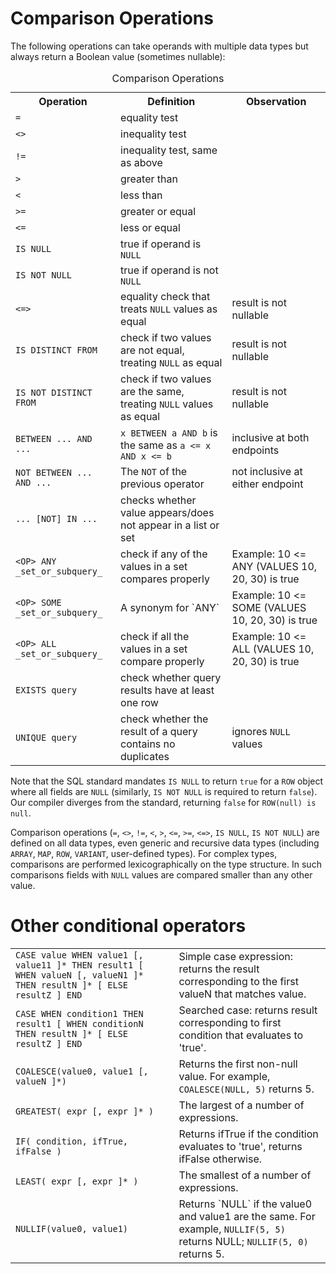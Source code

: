 # Comparison Operations

The following operations can take operands with multiple data types
but always return a Boolean value (sometimes nullable):
<table>
  <caption>Comparison Operations</caption>
  <tr>
    <th>Operation</th>
    <th>Definition</th>
    <th>Observation</th>
  </tr>
  <tr>
    <td><a id="eq"></a><code>=</code></td>
    <td>equality test</td>
    <td></td>
  </tr>
  <tr>
    <td><a id="ne"></a><code>&lt;&gt;</code></td>
    <td>inequality test</td>
    <td></td>
  </tr>
  <tr>
    <td><a id="ne"></a><code>!=</code></td>
    <td>inequality test, same as above</td>
    <td></td>
  </tr>
  <tr>
    <td><a id="gt"></a><code>&gt;</code></td>
    <td>greater than</td>
    <td></td>
  </tr>
  <tr>
    <td><a id="lt"></a><code>&lt;</code></td>
    <td>less than</td>
    <td></td>
  </tr>
  <tr>
    <td><a id="gte"></a><code>&gt;=</code></td>
    <td>greater or equal</td>
    <td></td>
  </tr>
  <tr>
    <td><a id="lte"></a><code>&lt;=</code></td>
    <td>less or equal</td>
    <td></td>
  </tr>
  <tr>
    <td><a id="isnull"></a><code>IS NULL</code></td>
    <td>true if operand is <code>NULL</code></td>
    <td></td>
  </tr>
  <tr>
    <td><a id="isnotnull"></a><code>IS NOT NULL</code></td>
    <td>true if operand is not <code>NULL</code></td>
    <td></td>
  </tr>
  <tr>
    <td><a id="nne"></a><code>&lt;=&gt;</code></td>
    <td>equality check that treats <code>NULL</code> values as equal</td>
    <td>result is not nullable</td>
  </tr>
  <tr>
    <td><a id="distinct"></a><code>IS DISTINCT FROM</code></td>
    <td>check if two values are not equal, treating <code>NULL</code> as equal</td>
    <td>result is not nullable</td>
  </tr>
  <tr>
    <td><a id="notdistinct"></a><code>IS NOT DISTINCT FROM</code></td>
    <td>check if two values are the same, treating <code>NULL</code> values as equal</td>
    <td>result is not nullable</td>
  </tr>
  <tr>
    <td><a id="between"></a><code>BETWEEN ... AND ...</code></td>
    <td><code>x BETWEEN a AND b</code> is the same as <code>a &lt;= x AND x &lt;= b</code></td>
    <td>inclusive at both endpoints</td>
  </tr>
  <tr>
    <td><a id="notbetween"></a><code>NOT BETWEEN ... AND ...</code></td>
    <td>The <code>NOT</code> of the previous operator</td>
    <td>not inclusive at either endpoint</td>
  </tr>
  <tr>
    <td><a id="in"></a><code>... [NOT] IN ...</code></td>
    <td>checks whether value appears/does not appear in a list or set</td>
    <td></td>
  </tr>
  <tr>
    <td><code>&lt;OP&gt; ANY _set_or_subquery_</code></td>
    <td>check if any of the values in a set compares properly</td>
    <td>Example: 10 &lt;= ANY (VALUES 10, 20, 30) is true</td>
  </tr>
  <tr>
    <td><code>&lt;OP&gt; SOME _set_or_subquery_</code></td>
    <td>A synonym for `ANY`</td>
    <td>Example: 10 &lt;= SOME (VALUES 10, 20, 30) is true</td>
  </tr>
  <tr>
    <td><code>&lt;OP&gt; ALL _set_or_subquery_</code></td>
    <td>check if all the values in a set compare properly</td>
    <td>Example: 10 &lt;= ALL (VALUES 10, 20, 30) is true</td>
  </tr>
  <tr>
    <td><a id="exists"></a><code>EXISTS query</code></td>
    <td>check whether query results have at least one row</td>
    <td></td>
  </tr>
  <tr>
    <td><a id="unique"></a><code>UNIQUE query</code></td>
    <td>check whether the result of a query contains no duplicates</td>
    <td>ignores <code>NULL</code> values</td>
  </tr>
</table>

Note that the SQL standard mandates `IS NULL` to return `true` for a
`ROW` object where all fields are `NULL` (similarly, `IS NOT NULL` is
required to return `false`).  Our compiler diverges from the standard,
returning `false` for `ROW(null) is null`.

Comparison operations (`=`, `<>`, `!=`, `<`, `>`, `<=`, `>=`, `<=>`,
`IS NULL`, `IS NOT NULL`) are defined on all data types, even generic
and recursive data types (including `ARRAY`, `MAP`, `ROW`, `VARIANT`,
user-defined types).  For complex types, comparisons are performed
lexicographically on the type structure.  In such comparisons fields
with `NULL` values are compared smaller than any other value.

# Other conditional operators

<table>
  <tr>
    <td><a id="case"></a><code>CASE value WHEN value1 [, value11 ]* THEN result1 [ WHEN valueN [, valueN1 ]* THEN resultN ]* [ ELSE resultZ ] END</code></td>
    <td>Simple case expression: returns the result corresponding to the first valueN that matches value.</td>
  </tr>
  <tr>
    <td><code>CASE WHEN condition1 THEN result1 [ WHEN conditionN THEN resultN ]* [ ELSE resultZ ] END</code></td>
    <td>Searched case: returns result corresponding to first condition that evaluates to 'true'.</td>
  </tr>
  <tr>
    <td><a id="coalesce"></a><code>COALESCE(value0, value1 [, valueN ]*)</code></td>
    <td>Returns the first non-null value. For example, <code>COALESCE(NULL, 5)</code> returns 5.</td>
  </tr>
  <tr>
    <td><a id="greatest"></a><code>GREATEST( expr [, expr ]* )</code></td>
    <td>The largest of a number of expressions.</td>
  </tr>
  <tr>
    <td><a id="if"></a><code>IF( condition, ifTrue, ifFalse )</code></td>
    <td>Returns ifTrue if the condition evaluates to 'true', returns ifFalse otherwise.</td>
  </tr>
  <tr>
    <td><a id="least"></a><code>LEAST( expr [, expr ]* )</code></td>
    <td>The smallest of a number of expressions.</td>
  </tr>
  <tr>
    <td><a id="nullif"></a><code>NULLIF(value0, value1)</code></td>
    <td>Returns `NULL` if the value0 and value1 are the same. For example, <code>NULLIF(5, 5)</code> returns NULL; <code>NULLIF(5, 0)</code> returns 5.</td>
  </tr>
</table>